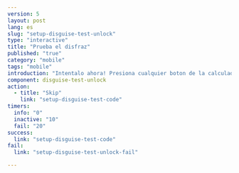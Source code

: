 ```yaml
---
version: 5
layout: post
lang: es
slug: "setup-disguise-test-unlock"
type: "interactive"
title: "Prueba el disfraz"
published: "true"
category: "mobile"
tags: "mobile"
introduction: "Intentalo ahora! Presiona cualquier boton de la calculadora"
component: disguise-test-unlock
action: 
  - title: "Skip"
    link: "setup-disguise-test-code"
timers:
  info: "0"
  inactive: "10"
  fail: "20"
success: 
  link: "setup-disguise-test-code"
fail: 
  link: "setup-disguise-test-unlock-fail"

---
```


